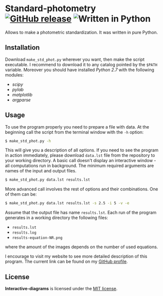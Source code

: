 # Standard-photometry [![GitHub release](http://www.astro.uni.wroc.pl/ludzie/brus/img/github/ver20170122.svg "download")](https://github.com/PBrus/Standard-photometry/blob/master/make_std_phot.py) ![Written in Python](http://www.astro.uni.wroc.pl/ludzie/brus/img/github/Python.svg "language")

Allows to make a photometric standardization. It was written in pure Python.

## Installation

Download `make_std_phot.py` wherever you want, then make the script executable. I recommend to download it to any catalog pointed by the `$PATH` variable. Moreover you should have installed *Python 2.7* with the following modules:

 * *scipy*
 * *pylab*
 * *matplotlib*
 * *argparse*

## Usage
 
To use the program properly you need to prepare a file with data. At the beginning call the script from the terminal window with the `-h` option:
```bash
$ make_std_phot.py -h
```
This will give you a description of all options. If you need to see the program in action immediately, please download `data.lst` file from the repository to your working directory. A basic call doesn't display an interactive window - all computations run in background. The minimum required arguments are names of the input and output files.
```bash
$ make_std_phot.py data.lst results.lst
```
More advanced call involves the rest of options and their combinations. One of them can be:
```bash
$ make_std_phot.py data.lst results.lst -s 2.5 -i 5 -v -e
```
Assume that the output file has name `results.lst`. Each run of the program generates in a working directory the following files:

  * `results.lst`
  * `results.log`
  * `results-equation-NR.png`

where the amount of the images depends on the number of used equations.

I encourage to visit my website to see more detailed description of this program. The current link can be found on my [GitHub profile](https://github.com/PBrus).

## License

**Interactive-diagrams** is licensed under the [MIT license](http://opensource.org/licenses/MIT).
